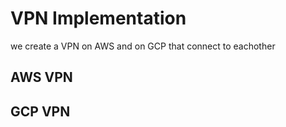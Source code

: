 VPN Implementation
==================
we create a VPN on AWS and on GCP that connect to eachother 

## AWS VPN

## GCP VPN